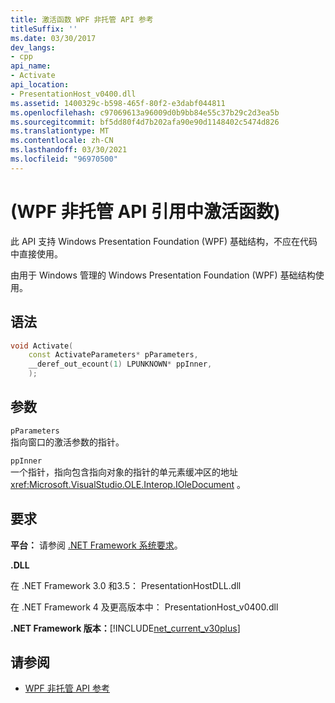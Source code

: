 ```yaml
---
title: 激活函数 WPF 非托管 API 参考
titleSuffix: ''
ms.date: 03/30/2017
dev_langs:
- cpp
api_name:
- Activate
api_location:
- PresentationHost_v0400.dll
ms.assetid: 1400329c-b598-465f-80f2-e3dabf044811
ms.openlocfilehash: c97069613a96009d0b9bb84e55c37b29c2d3ea5b
ms.sourcegitcommit: bf5dd80f4d7b202afa90e90d1148402c5474d826
ms.translationtype: MT
ms.contentlocale: zh-CN
ms.lasthandoff: 03/30/2021
ms.locfileid: "96970500"
---
```

# <a name="activate-function-wpf-unmanaged-api-reference"></a> (WPF 非托管 API 引用中激活函数) 

此 API 支持 Windows Presentation Foundation (WPF) 基础结构，不应在代码中直接使用。

由用于 Windows 管理的 Windows Presentation Foundation (WPF) 基础结构使用。

## <a name="syntax"></a>语法

```cpp
void Activate(
    const ActivateParameters* pParameters,
    __deref_out_ecount(1) LPUNKNOWN* ppInner,
    );
```

## <a name="parameters"></a>参数

`pParameters`\
指向窗口的激活参数的指针。

`ppInner`\
一个指针，指向包含指向对象的指针的单元素缓冲区的地址 <xref:Microsoft.VisualStudio.OLE.Interop.IOleDocument> 。

## <a name="requirements"></a>要求

**平台：** 请参阅 [.NET Framework 系统要求](/dotnet/framework/get-started/system-requirements)。

**.DLL**

在 .NET Framework 3.0 和3.5： PresentationHostDLL.dll

在 .NET Framework 4 及更高版本中： PresentationHost_v0400.dll

**.NET Framework 版本：**[!INCLUDE[net_current_v30plus](../../../includes/net-current-v30plus-md.md)]

## <a name="see-also"></a>请参阅

- [WPF 非托管 API 参考](wpf-unmanaged-api-reference.md)
